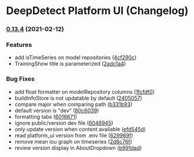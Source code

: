 # DeepDetect Platform UI (Changelog)

### [0.13.4](https://github.com/jolibrain/platform_ui/compare/v0.13.3...v0.13.4) (2021-02-12)


### Features

* add isTimeSeries on model repositories ([4cf290c](https://github.com/jolibrain/platform_ui/commit/4cf290c03b9e700677fd212fa2177aa1dd5c14d7))
* TrainingShow title is parameterized ([2adc1a4](https://github.com/jolibrain/platform_ui/commit/2adc1a40b3cd4c4cd1e3fa91aa8d96f36e69c419))


### Bug Fixes

* add float formatter on modelRepository columns ([1fcfdf0](https://github.com/jolibrain/platform_ui/commit/1fcfdf0b572dd20ce054083e9030e8b17c9fa294))
* buildInfoStore is not updatable by default ([2405057](https://github.com/jolibrain/platform_ui/commit/24050575a6632627408ac92a5e1236c630cf96c4))
* compare major when comparing path ([b331b93](https://github.com/jolibrain/platform_ui/commit/b331b93716e0aba479becf0f9ff428ee385dcee9))
* default version is "dev" ([80c6039](https://github.com/jolibrain/platform_ui/commit/80c6039a23356abe1a924976911aa1354d7d13f4))
* formatting tabs ([6016671](https://github.com/jolibrain/platform_ui/commit/60166716c2f29a59c3148381c69e3470775ec958))
* ignore public/version dev file ([6046945](https://github.com/jolibrain/platform_ui/commit/6046945df8e6f3099a3523eaf4c2da5dbcf4ef2f))
* only update version when content available ([efd545d](https://github.com/jolibrain/platform_ui/commit/efd545df079d115d72694dacbc363e9b61af4412))
* read platform_ui version from .env file ([629969f](https://github.com/jolibrain/platform_ui/commit/629969f97b161ac784206c6de376260ae30fa713))
* remove mean iou graph on timeseries ([2d8c76f](https://github.com/jolibrain/platform_ui/commit/2d8c76f8ff57a722104c5409828255dfa2d5ac87))
* review version display in AboutDropdown ([b991dad](https://github.com/jolibrain/platform_ui/commit/b991dad854858821a8cf0e7d2c3953209a3b9601))

